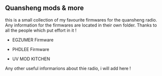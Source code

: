 <h2>Quansheng mods & more</h2>

this is a small collection of my favourite firmwares for the quansheng radio.
Any information for the firmwares are located in their own folder. Thanks to all the people which put effort in it !<br>



- EGZUMER Firmware

- PHDLEE Firmware

- UV MOD KITCHEN

Any other useful informarions about thie radio, i will add here !
